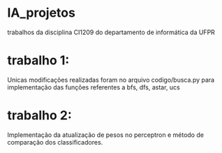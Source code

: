 # IA_projetos
trabalhos da disciplina CI1209 do departamento de informática da UFPR

# trabalho 1:
Unicas modificações realizadas foram no arquivo codigo/busca.py para implementação das funções referentes a bfs, dfs, astar, ucs

# trabalho 2:
Implementação da atualização de pesos no perceptron e método de comparação dos classificadores.
